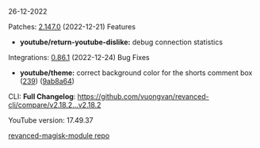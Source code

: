 26-12-2022

Patches:   [2.147.0](https://github.com/revanced/revanced-patches/compare/v2.146.0...v2.147.0) (2022-12-21)
 Features
* **youtube/return-youtube-dislike:** debug connection statistics
 
Integrations:   [0.86.1](https://github.com/revanced/revanced-integrations/compare/v0.86.0...v0.86.1) (2022-12-24)
 Bug Fixes
* **youtube/theme:** correct background color for the shorts comment box ([239](https://github.com/revanced/revanced-integrations/issues/239)) ([9ab8a64](https://github.com/revanced/revanced-integrations/commit/9ab8a646ed07d709c46fe7b5dd3238bc23301b8b))
 
 
CLI:  **Full Changelog**: https://github.com/vuongvan/revanced-cli/compare/v2.18.2...v2.18.2 

YouTube version: 17.49.37

[revanced-magisk-module repo](https://github.com/vuongvan/magisk-module)
